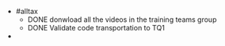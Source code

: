 - #alltax
	- DONE donwload all the videos in the training teams group
	- DONE Validate code transportation to TQ1
-